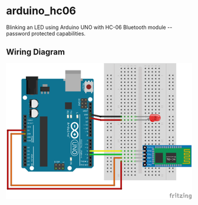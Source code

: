 # arduino_hc06
Blinking an LED using Arduino UNO with HC-06 Bluetooth module -- password protected capabilities.

## Wiring Diagram
![Alt text](https://github.com/KhairulIzwan/arduino_hc06/blob/master/img/HC06_LED_Blink.png)
